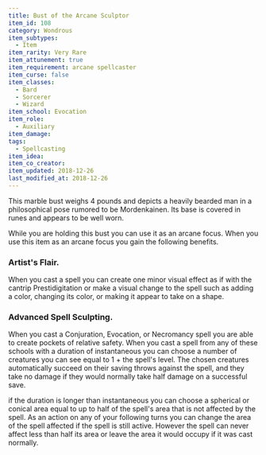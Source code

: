 ```yaml
---
title: Bust of the Arcane Sculptor
item_id: 108
category: Wondrous
item_subtypes:
  - Item
item_rarity: Very Rare
item_attunement: true
item_requirement: arcane spellcaster
item_curse: false
item_classes:
  - Bard
  - Sorcerer
  - Wizard
item_school: Evocation
item_role:
  - Auxiliary
item_damage:
tags:
  - Spellcasting
item_idea:
item_co_creator:
item_updated: 2018-12-26
last_modified_at: 2018-12-26
---
```


This marble bust weighs 4 pounds and depicts a heavily bearded man in a philosophical pose rumored to be Mordenkainen. Its base is covered in runes and appears to be well worn.

While you are holding this bust you can use it as an arcane focus. When you use this item as an arcane focus you gain the following benefits.

<!--excerpt-->
### Artist's Flair.
When you cast a spell you can create one minor visual effect as if with the cantrip <magic-spell>Prestidigitation</magic-spell> or make a visual change to the spell such as adding a color, changing its color, or making it appear to take on a shape.

### Advanced Spell Sculpting.
When you cast a Conjuration, Evocation, or Necromancy spell you are able to create pockets of relative safety. When you cast a spell from any of these schools with a duration of instantaneous you can choose a number of creatures you can see equal to 1 + the spell's level. The chosen creatures automatically succeed on their saving throws against the spell, and they take no damage if they would normally take half damage on a successful save.

if the duration is longer than instantaneous you can choose a spherical or conical area equal to up to half of the spell's area that is not affected by the spell. As an action on any of your following turns you can change the area of the spell affected if the spell is still active. However the spell can never affect less than half its area or leave the area it would occupy if it was cast normally.
